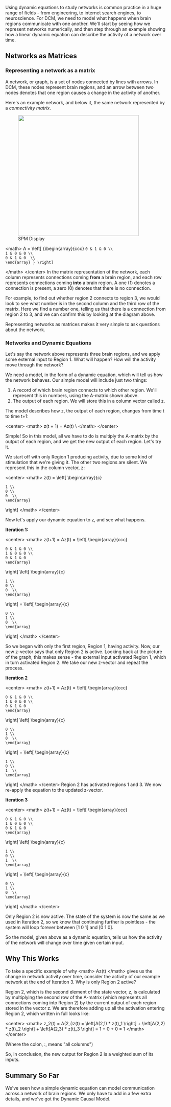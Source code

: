 Using dynamic equations to study networks is common practice in a huge
range of fields - from engineering, to internet search engines, to
neuroscience. For DCM, we need to model what happens when brain regions
communicate with one another. We\'ll start by seeing how we represent
networks numerically, and then step through an example showing how a
linear dynamic equation can describe the activity of a network over
time.

## Networks as Matrices

### Representing a network as a matrix

A network, or graph, is a set of nodes connected by lines with arrows.
In DCM, these nodes represent brain regions, and an arrow between two
nodes denotes that one region causes a change in the activity of
another.

Here\'s an example network, and below it, the same network represented
by a *connectivity matrix*.

<figure markdown>
  <div class="center">
  <img src="../../../assets/figures/wikibooks/ThreeVertexGraph.png" style="width:100mm" />
  </div>
  <figcaption>SPM Display</figcaption>
</figure>

\<math\> A =
\left\[ {\begin{array}{ccc}
`0 & 1 & 0 \\`  
`1 & 0 & 0 \\`  
`0 & 1 & 0  \\`  
`\end{array} } \right]`

\</math\> \</center\> In the matrix representation of the network, each
column represents connections coming **from** a brain region, and each
row represents connections coming **into** a brain region. A one (1)
denotes a connection is present, a zero (0) denotes that there is no
connection.

For example, to find out whether region 2 connects to region 3, we would
look to see what number is in the second column and the third row of the
matrix. Here we find a number one, telling us that there is a connection
from region 2 to 3, and we can confirm this by looking at the diagram
above.

Representing networks as matrices makes it very simple to ask questions
about the network.

### Networks and Dynamic Equations

Let\'s say the network above represents three brain regions, and we
apply some external input to Region 1. What will happen? How will the
activity move through the network?

We need a model, in the form of a dynamic equation, which will tell us
how the network behaves. Our simple model will include just two things:

1.  A record of which brain region connects to which other region.
    We\'ll represent this in numbers, using the A-matrix shown above.
2.  The output of each region. We will store this in a column vector
    called z.

The model describes how z, the output of each region, changes from time
t to time t+1:

\<center\> \<math\> z(t + 1) = Az(t) \\ \</math\> \</center\>

Simple! So in this model, all we have to do is multiply the A-matrix by
the output of each region, and we get the new output of each region.
Let\'s try it.

We start off with only Region 1 producing activity, due to some kind of
stimulation that we\'re giving it. The other two regions are silent. We
represent this in the column vector, z:

\<center\> \<math\> z(t) = \left\[ \begin{array}{c}

`1 \\`  
`0 \\`  
`0  \\`  
`\end{array}`

\right\] \</math\> \</center\>

Now let\'s apply our dynamic equation to z, and see what happens.

**Iteration 1:**

\<center\> \<math\> z(t+1) = Az(t) = \left\[ \begin{array}{ccc}

`0 & 1 & 0 \\`  
`1 & 0 & 0 \\`  
`0 & 1 & 0`  
`\end{array}`

\right\] \left\[ \begin{array}{c}

`1 \\`  
`0 \\`  
`0  \\`  
`\end{array}`

\right\] = \left\[ \begin{array}{c}

`0 \\`  
`1 \\`  
`0  \\`  
`\end{array}`

\right\] \</math\> \</center\>

So we began with only the first region, Region 1, having activity. Now,
our new z-vector says that only Region 2 is active. Looking back at the
picture of the graph, this makes sense - the external input activated
Region 1, which in turn activated Region 2. We take our new z-vector and
repeat the process.

**Iteration 2**

\<center\> \<math\> z(t+1) = Az(t) = \left\[ \begin{array}{ccc}

`0 & 1 & 0 \\`  
`1 & 0 & 0 \\`  
`0 & 1 & 0`  
`\end{array}`

\right\] \left\[ \begin{array}{c}

`0 \\`  
`1 \\`  
`0  \\`  
`\end{array}`

\right\] = \left\[ \begin{array}{c}

`1 \\`  
`0 \\`  
`1  \\`  
`\end{array}`

\right\] \</math\> \</center\> Region 2 has activated regions 1 and 3.
We now re-apply the equation to the updated z-vector.

**Iteration 3**

\<center\> \<math\> z(t+1) = Az(t) = \left\[ \begin{array}{ccc}

`0 & 1 & 0 \\`  
`1 & 0 & 0 \\`  
`0 & 1 & 0`  
`\end{array}`

\right\] \left\[ \begin{array}{c}

`1 \\`  
`0 \\`  
`1  \\`  
`\end{array}`

\right\] = \left\[ \begin{array}{c}

`0 \\`  
`1 \\`  
`0  \\`  
`\end{array}`

\right\] \</math\> \</center\>

Only Region 2 is now active. The state of the system is now the same as
we used in Iteration 2, so we know that continuing further is
pointless - the system will loop forever between \[1 0 1\] and \[0 1
0\].

So the model, given above as a dynamic equation, tells us how the
activity of the network will change over time given certain input.

## Why This Works

To take a specific example of why \<math\> Az(t) \</math\> gives us the
change in network activity over time, consider the activity of our
example network at the end of Iteration 3. Why is only Region 2 active?

Region 2, which is the second element of the state vector, z, is
calculated by multiplying the second row of the A-matrix (which
represents all connections coming into Region 2) by the current output
of each region stored in the vector z. We are therefore adding up all
the activation entering Region 2, which written in full looks like:

\<center\> \<math\> z_2(t) = A(2,:)z(t) = \left\[A(2,1) \* z(t)\_1
\right\] + \left\[A(2,2) \* z(t)\_2 \right\] + \left\[A(2,3) \* z(t)\_3
\right\] = 1 + 0 + 0 = 1 \</math\> \</center\>

(Where the colon, :, means \"all columns\")

So, in conclusion, the new output for Region 2 is a weighted sum of its
inputs.

## Summary So Far

We\'ve seen how a simple dynamic equation can model communication across
a network of brain regions. We only have to add in a few extra details,
and we\'ve got the Dynamic Causal Model.
